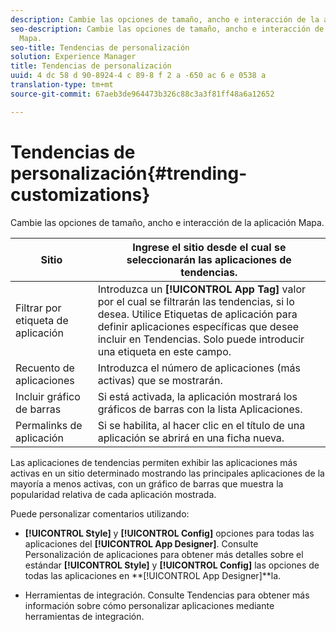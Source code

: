 ```yaml
---
description: Cambie las opciones de tamaño, ancho e interacción de la aplicación Mapa.
seo-description: Cambie las opciones de tamaño, ancho e interacción de la aplicación
  Mapa.
seo-title: Tendencias de personalización
solution: Experience Manager
title: Tendencias de personalización
uuid: 4 dc 58 d 90-8924-4 c 89-8 f 2 a -650 ac 6 e 0538 a
translation-type: tm+mt
source-git-commit: 67aeb3de964473b326c88c3a3f81ff48a6a12652

---
```



# Tendencias de personalización{#trending-customizations}

Cambie las opciones de tamaño, ancho e interacción de la aplicación Mapa.

| Sitio | Ingrese el sitio desde el cual se seleccionarán las aplicaciones de tendencias. |
|---|---|
| Filtrar por etiqueta de aplicación | Introduzca un **[!UICONTROL App Tag]** valor por el cual se filtrarán las tendencias, si lo desea. Utilice Etiquetas de aplicación para definir aplicaciones específicas que desee incluir en Tendencias. Solo puede introducir una etiqueta en este campo. |
| Recuento de aplicaciones | Introduzca el número de aplicaciones (más activas) que se mostrarán. |
| Incluir gráfico de barras | Si está activada, la aplicación mostrará los gráficos de barras con la lista Aplicaciones. |
| Permalinks de aplicación | Si se habilita, al hacer clic en el título de una aplicación se abrirá en una ficha nueva. |

Las aplicaciones de tendencias permiten exhibir las aplicaciones más activas en un sitio determinado mostrando las principales aplicaciones de la mayoría a menos activas, con un gráfico de barras que muestra la popularidad relativa de cada aplicación mostrada.

Puede personalizar comentarios utilizando:

* **[!UICONTROL Style]** y **[!UICONTROL Config]** opciones para todas las aplicaciones del **[!UICONTROL App Designer]**. Consulte Personalización de aplicaciones para obtener más detalles sobre el estándar **[!UICONTROL Style]** y **[!UICONTROL Config]** las opciones de todas las aplicaciones en **[!UICONTROL App Designer]**la.

* Herramientas de integración. Consulte Tendencias para obtener más información sobre cómo personalizar aplicaciones mediante herramientas de integración.

